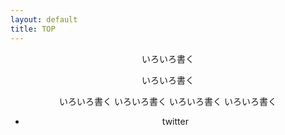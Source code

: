 ```yaml
---
layout: default
title: TOP
---
```


<header>
いろいろ書く
  
いろいろ書く

いろいろ書く
いろいろ書く
いろいろ書く
いろいろ書く

- twitter
</header>
